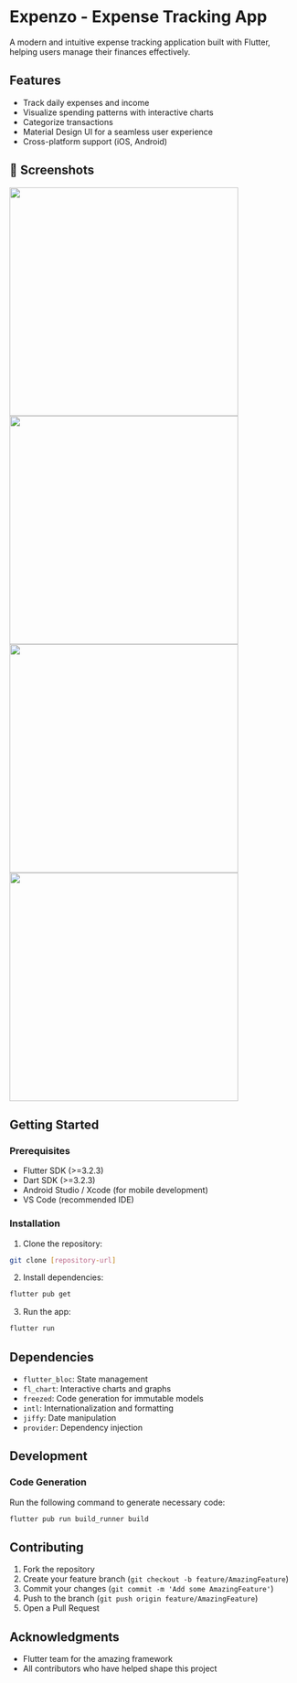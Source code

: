 # Expenzo - Expense Tracking App

A modern and intuitive expense tracking application built with Flutter, helping users manage their finances effectively.

## Features

- Track daily expenses and income
- Visualize spending patterns with interactive charts
- Categorize transactions
- Material Design UI for a seamless user experience
- Cross-platform support (iOS, Android)

## 📸 Screenshots

<img width="400" src="https://github.com/user-attachments/assets/1542f6e5-3ed7-4ba1-a97e-ee66dd087e75" />
<img width="400" src="https://github.com/user-attachments/assets/97cb2e90-9b38-41ed-afc7-df2ed1dd0537" />
<img width="400" src="https://github.com/user-attachments/assets/6b563b0a-e8b7-49a3-82ae-13b3ff8b8510" />
<img width="400" src="https://github.com/user-attachments/assets/664cb5a2-5f6e-4c13-9c04-58ff239e0fc6" />


## Getting Started

### Prerequisites

- Flutter SDK (>=3.2.3)
- Dart SDK (>=3.2.3)
- Android Studio / Xcode (for mobile development)
- VS Code (recommended IDE)

### Installation

1. Clone the repository:
```bash
git clone [repository-url]
```

2. Install dependencies:
```bash
flutter pub get
```

3. Run the app:
```bash
flutter run
```


## Dependencies

- `flutter_bloc`: State management
- `fl_chart`: Interactive charts and graphs
- `freezed`: Code generation for immutable models
- `intl`: Internationalization and formatting
- `jiffy`: Date manipulation
- `provider`: Dependency injection

## Development

### Code Generation

Run the following command to generate necessary code:
```bash
flutter pub run build_runner build
```

 

## Contributing

1. Fork the repository
2. Create your feature branch (`git checkout -b feature/AmazingFeature`)
3. Commit your changes (`git commit -m 'Add some AmazingFeature'`)
4. Push to the branch (`git push origin feature/AmazingFeature`)
5. Open a Pull Request

 

## Acknowledgments

- Flutter team for the amazing framework
- All contributors who have helped shape this project
